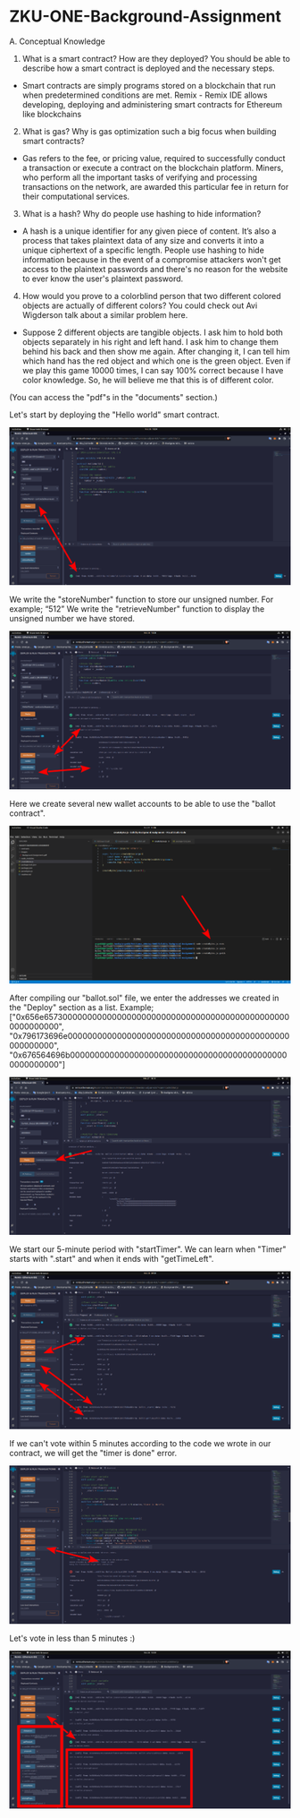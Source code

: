 # ZKU-ONE-Background-Assignment

A. Conceptual Knowledge
1. What is a smart contract? How are they deployed? You should be able to describe how a smart contract is deployed and the necessary steps. 
 - Smart contracts are simply programs stored on a blockchain that run when predetermined conditions are met. Remix - Remix IDE allows developing,       deploying and administering smart contracts for Ethereum like blockchains
2. What is gas? Why is gas optimization such a big focus when building smart contracts?
 - Gas refers to the fee, or pricing value, required to successfully conduct a transaction or execute a contract on the blockchain platform. Miners, who perform all the important tasks of verifying and processing transactions on the network, are awarded this particular fee in return for their computational services.
3. What is a hash? Why do people use hashing to hide information?
 - A hash is a unique identifier for any given piece of content. It’s also a process that takes plaintext data of any size and converts it into a unique ciphertext of a specific length. People use hashing to hide information because in the event of a compromise attackers won't get access to the plaintext passwords and there's no reason for the website to ever know the user's plaintext password.
4. How would you prove to a colorblind person that two different colored objects are actually of different colors? You could check out Avi Wigderson talk about a similar problem here. 
 - Suppose 2 different objects are tangible objects. I ask him to hold both objects separately in his right and left hand. I ask him to change them behind his back and then show me again. After changing it, I can tell him which hand has the red object and which one is the green object. Even if we play this game 10000 times, I can say 100% correct because I have color knowledge. So, he will believe me that this is of different color.


(You can access the "pdf"s in the "documents" section.)

Let's start by deploying the "Hello world" smart contract.

![image 1](images/image_1.png)

We write the "storeNumber" function to store our unsigned number. For example; “512”
We write the "retrieveNumber" function to display the unsigned number we have stored.

![image 2](images/image_2.png)

Here we create several new wallet accounts to be able to use the "ballot contract".

![image 3](images/image_3.png)

After compiling our "ballot.sol" file, we enter the addresses we created in the "Deploy" section as a list.
Example;
["0x656e657300000000000000000000000000000000000000000000000000000000", "0x796173696e000000000000000000000000000000000000000000000000000000", "0x676564696b000000000000000000000000000000000000000000000000000000"]

![image 4](images/image_4.png)

We start our 5-minute period with "startTimer". We can learn when "Timer" starts with ".start" and when it ends with "getTimeLeft".

![image 5](images/image_5.png)

If we can't vote within 5 minutes according to the code we wrote in our contract, we will get the "timer is done" error.

![image 6](images/image_6.png)

Let's vote in less than 5 minutes :)

![image 7](images/image_7.png)
